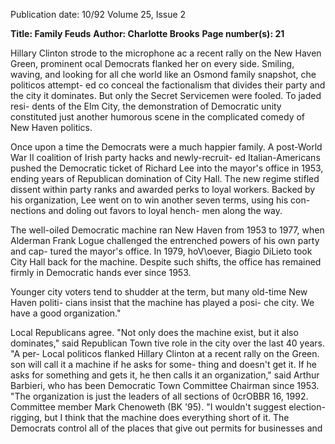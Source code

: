 Publication date: 10/92
Volume 25, Issue 2

**Title: Family Feuds**
**Author: Charlotte Brooks**
**Page number(s): 21**

Hillary Clinton strode to the microphone ac a 
recent rally on the New Haven Green, prominent 
ocal Democrats flanked her on every side. Smiling, 
waving, and looking for all che world like an 
Osmond family snapshot, che politicos attempt-
ed co conceal the factionalism that divides their 
party and the city it dominates. But only the 
Secret Servicemen were fooled. To jaded resi-
dents of the Elm City, the demonstration of 
Democratic unity constituted just another 
humorous scene in the complicated comedy of 
New Haven politics. 

Once upon a time the Democrats were a 
much happier family. A post-World War II 
coalition of Irish party hacks and newly-recruit-
ed Italian-Americans pushed the Democratic 
ticket of Richard Lee into the mayor's office in 
1953, ending years of Republican domination 
of City Hall. The new regime stifled dissent 
within party ranks and awarded perks to loyal 
workers. Backed by his organization, Lee went 
on to win another seven terms, using his con-
nections and doling out favors to loyal hench-
men along the way. 

The well-oiled Democratic machine ran 
New Haven from 1953 to 1977, when 
Alderman Frank Logue challenged the 
entrenched powers of his own party and cap-
tured the mayor's office. In 1979, hoV\oever, 
Biagio DiLieto took City Hall back for the 
machine. Despite such shifts, the office has 
remained firmly in Democratic hands ever since 
1953. 

Younger city voters tend to shudder at the 
term, but many old-time New Haven politi-
cians insist that the machine has played a posi-
che city. We have a good organization." 

Local Republicans agree. "Not only does the machine 
exist, but it also dominates," said Republican Town 
tive role in the city over the last 40 years. "A per-
Local politicos flanked Hillary Clinton at a recent rally on the Green. 
son will call it a machine if he asks for some-
thing and doesn't get it. If he asks for something and gets it, 
he then calls it an organization," said Arthur Barbieri, who 
has been Democratic Town Committee Chairman since 
1953. "The organization is just the leaders of all sections of 
0crOBBR 16, 1992. 
Committee member Mark Chenoweth (BK '95). "I 
wouldn't suggest election-rigging, but I think that the 
machine does everything short of it. The Democrats control 
all of the places that give out permits for businesses and